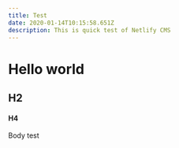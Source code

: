 ```yaml
---
title: Test
date: 2020-01-14T10:15:58.651Z
description: This is quick test of Netlify CMS
---
```

# Hello world

## H2

#### H4

Body test
